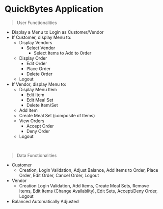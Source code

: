 # QuickBytes Application

> User Functionalities
- Display a Menu to Login as Customer/Vendor
- If Customer, display Menu to:  
  - Display Vendors
    - Select Vendor 
      - Select Items to Add to Order 
  - Display Order
    - Edit Order 
    - Place Order
    - Delete Order
  - Logout
- If Vendor, display Menu to: 
  - Display Menu Item 
    - Edit Item
    - Edit Meal Set
    - Delete Item/Set
  - Add Item
  - Create Meal Set (composite of Items) 
  - View Orders
    - Accept Order
    - Deny Order
  - Logout
<br />

> Data Functionalities
- Customer
  - Creation, Login Validation, Adjust Balance, Add Items to Order, Place Order, Edit Order, Cancel Order, Logout
- Vendor
  - Creation Login Validation, Add Items, Create Meal Sets, Remove Items, Edit Items (Change Availablity), Edit Sets, Accept/Deny Order, Logout
- Balanced Automatically Adjusted
<br />
